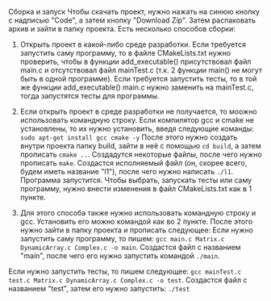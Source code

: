 Сборка и запуск
Чтобы скачать проект, нужно нажать на синюю кнопку с надписью "Code", а затем кнопку "Download Zip". Затем распаковать архив и зайти в папку проекта.
Есть несколько способов сборки:
1. Открыть проект в какой-либо среде разработки. Если требуется запустить саму программу, то в файле CMakeLists.txt нужно проверить, чтобы в функции add_executable()
присутствовал файл main.c и отсутствовал файл mainTest.c (т.к. 2 функции main() не могут быть в одной программе). Если требуется запустить тесты, то в той же функции
add_executable() main.c нужно заменить на mainTest.c, тогда запустятся тесты для программы.

2. Если открыть проект в среде разработки не получается, то моожно использовать командную строку. Если компилятор gcc и cmake не установлены, то их нужно установить,
введя следующие команды:
```sudo apt-get install gcc cmake -y```
После этого нужно создать внутри проекта папку build, зайти в неё с помощью ```cd build```, а затем прописать ```cmake ..```. Создадутся некоторые файлы, после
чего нужно прописать ```make```. Создастся исполняемый файл (он, скорее всего, будем иметь название "l1"), после чего нужно написать ```./l1```. Программа запустится.
Чтобы выбрать, запускать тесты или саму программу, нужно внести изменения в файл CMakeLists.txt как в 1 пункте.

3. Для этого способа также нужно использовать командную строку и gcc. Установить его можно командой как во 2 пункте. После этого нужно зайти в папку проекта и прописать
следующее:
Если нужно запустить саму программу, то пишем: ```gcc main.c Matrix.c DynamicArray.c Complex.c -o main```. Создастся файл с названием "main", после чего его нужно
запустить командой ```./main```.

Если нужно запустить тесты, то пишем следующее: ```gcc mainTest.c test.c Matrix.c DynamicArray.c Complex.c -o test```. Создастся файл с названием "test", затем его
нужно запустить: ```./test```

